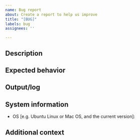 ```yaml
---
name: Bug report
about: Create a report to help us improve
title: "[BUG]"
labels: bug
assignees: ''

---
```


<!-- Thank you for filing a report! Please ensure you have filled out all -->
<!-- sections, as it help us to address the problem effectively. -->

## Description

<!-- A clear and concise description of what the bug is. -->

## Expected behavior

<!-- What did you expect to see? -->

## Output/log

<!-- If possible, please attach of include the contents of any relevant output. -->

## System information

- OS [e.g. Ubuntu Linux or Mac OS, and the current version]:

## Additional context

<!-- Add any other context about the problem here. -->
